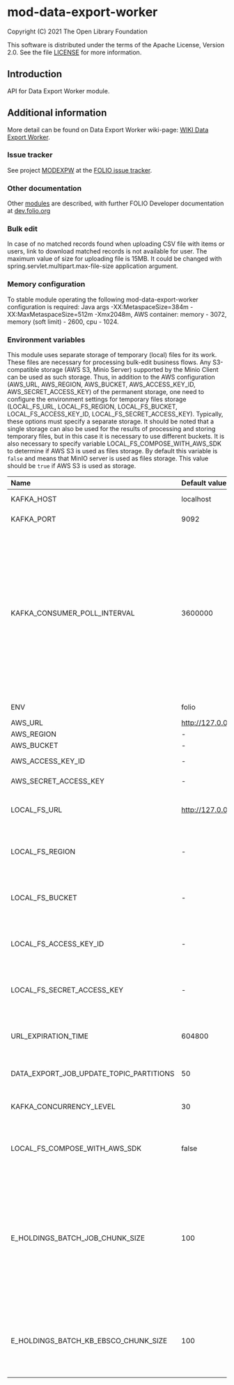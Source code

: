 # mod-data-export-worker

Copyright (C) 2021 The Open Library Foundation

This software is distributed under the terms of the Apache License,
Version 2.0. See the file [LICENSE](LICENSE) for more information.

## Introduction
API for Data Export Worker module.

## Additional information
More detail can be found on Data Export Worker wiki-page: [WIKI Data Export Worker](https://wiki.folio.org/pages/viewpage.action?pageId=52134948).

### Issue tracker
See project [MODEXPW](https://issues.folio.org/browse/MODEXPW)
at the [FOLIO issue tracker](https://dev.folio.org/guidelines/issue-tracker).

### Other documentation
Other [modules](https://dev.folio.org/source-code/#server-side) are described,
with further FOLIO Developer documentation at
[dev.folio.org](https://dev.folio.org/)

### Bulk edit
In case of no matched records found when uploading CSV file with items or users, link to download matched records is not available for user.
The maximum value of size for uploading file is 15MB. It could be changed with spring.servlet.multipart.max-file-size application argument.

### Memory configuration
To stable module operating the following mod-data-export-worker configuration is required: Java args -XX:MetaspaceSize=384m -XX:MaxMetaspaceSize=512m -Xmx2048m,
AWS container: memory - 3072, memory (soft limit) - 2600, cpu - 1024.

### Environment variables
This module uses separate storage of temporary (local) files for its work. These files are necessary for processing bulk-edit business flows. 
Any S3-compatible storage (AWS S3, Minio Server) supported by the Minio Client can be used as such storage. Thus, in addition to the 
AWS configuration (AWS_URL, AWS_REGION, AWS_BUCKET, AWS_ACCESS_KEY_ID, AWS_SECRET_ACCESS_KEY) of the permanent storage, 
one need to configure the environment settings for temporary files storage (LOCAL_FS_URL, LOCAL_FS_REGION, LOCAL_FS_BUCKET, LOCAL_FS_ACCESS_KEY_ID, LOCAL_FS_SECRET_ACCESS_KEY). 
Typically, these options must specify a separate storage. It should be noted that a single storage can also be used for the results of processing and storing temporary files, 
but in this case it is necessary to use different buckets.
It is also necessary to specify variable LOCAL_FS_COMPOSE_WITH_AWS_SDK to determine if AWS S3 is used as files storage. By default this variable is `false` and means that MinIO server is used as files storage.
This value should be `true` if AWS S3 is used as storage.

| Name                                    | Default value          | Description                                                                                                                                                                                           |
|:----------------------------------------|:-----------------------|:------------------------------------------------------------------------------------------------------------------------------------------------------------------------------------------------------|
| KAFKA_HOST                              | localhost              | Kafka broker hostname                                                                                                                                                                                 |
| KAFKA_PORT                              | 9092                   | Kafka broker port                                                                                                                                                                                     |
| KAFKA_CONSUMER_POLL_INTERVAL            | 3600000                | Max interval before next poll. If long record processing is in place and interval exceeded then consumer will be kicked out of the group and another consumer will start processing the same message. |
| ENV                                     | folio                  | Environment name                                                                                                                                                                                      |
| AWS_URL                                 | http://127.0.0.1:9000/ | AWS url                                                                                                                                                                                               |
| AWS_REGION                              | -                      | AWS region                                                                                                                                                                                            |
| AWS_BUCKET                              | -                      | AWS bucket                                                                                                                                                                                            |
| AWS_ACCESS_KEY_ID                       | -                      | AWS access key                                                                                                                                                                                        |
| AWS_SECRET_ACCESS_KEY                   | -                      | AWS secret key                                                                                                                                                                                        |
| LOCAL_FS_URL                            | http://127.0.0.1:9000/ | S3-compatible local files storage url                                                                                                                                                                 |
| LOCAL_FS_REGION                         | -                      | S3-compatible local files storage region                                                                                                                                                              |
| LOCAL_FS_BUCKET                         | -                      | S3-compatible local files storage bucket                                                                                                                                                              |
| LOCAL_FS_ACCESS_KEY_ID                  | -                      | S3-compatible local files storage access key                                                                                                                                                          |
| LOCAL_FS_SECRET_ACCESS_KEY              | -                      | S3-compatible local files storage secret key                                                                                                                                                          |
| URL_EXPIRATION_TIME                     | 604800                 | Presigned url expiration time (in seconds)                                                                                                                                                            |
| DATA_EXPORT_JOB_UPDATE_TOPIC_PARTITIONS | 50                     | Number of partitions for topic                                                                                                                                                                        |
| KAFKA_CONCURRENCY_LEVEL                 | 30                     | Concurrency level of kafka listener                                                                                                                                                                   |
| LOCAL_FS_COMPOSE_WITH_AWS_SDK           | false                  | Specify if AWS S3 is used as local files storage                                                                                                                                                      |
| E_HOLDINGS_BATCH_JOB_CHUNK_SIZE         | 100                    | Specify chunk size for eHoldings export job which will be used to query data from kb-ebsco, write to database, read from database and write to file                                                   |
| E_HOLDINGS_BATCH_KB_EBSCO_CHUNK_SIZE    | 100                    | Amount to retrieve per request to mod-kb-ebsco-java (100 is max acceptable value)                                                                                                                     |
